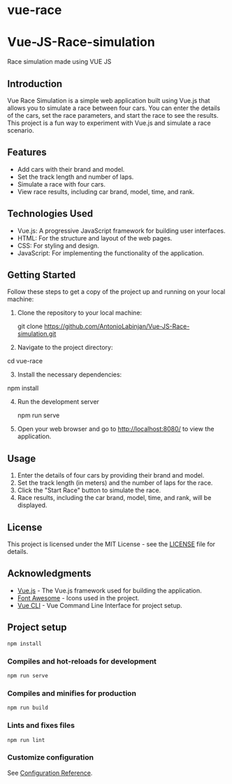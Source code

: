 # vue-race

# Vue-JS-Race-simulation
Race simulation made using VUE JS

## Introduction

Vue Race Simulation is a simple web application built using Vue.js that allows you to simulate a race between four cars. You can enter the details of the cars, set the race parameters, and start the race to see the results. This project is a fun way to experiment with Vue.js and simulate a race scenario.

## Features

- Add cars with their brand and model.
- Set the track length and number of laps.
- Simulate a race with four cars.
- View race results, including car brand, model, time, and rank.

## Technologies Used

- Vue.js: A progressive JavaScript framework for building user interfaces.
- HTML: For the structure and layout of the web pages.
- CSS: For styling and design.
- JavaScript: For implementing the functionality of the application.

## Getting Started

Follow these steps to get a copy of the project up and running on your local machine:

1. Clone the repository to your local machine:

   git clone https://github.com/AntonioLabinjan/Vue-JS-Race-simulation.git


2. Navigate to the project directory:

  cd vue-race

3. Install the necessary dependencies:

  npm install

4. Run the development server

   npm run serve
 
5. Open your web browser and go to [http://localhost:8080/](http://localhost:8080/) to view the application.

## Usage

1. Enter the details of four cars by providing their brand and model.
2. Set the track length (in meters) and the number of laps for the race.
3. Click the "Start Race" button to simulate the race.
4. Race results, including the car brand, model, time, and rank, will be displayed.

## License

This project is licensed under the MIT License - see the [LICENSE](LICENSE) file for details.

## Acknowledgments

- [Vue.js](https://vuejs.org/) - The Vue.js framework used for building the application.
- [Font Awesome](https://fontawesome.com/) - Icons used in the project.
- [Vue CLI](https://cli.vuejs.org/) - Vue Command Line Interface for project setup.







## Project setup
```
npm install
```

### Compiles and hot-reloads for development
```
npm run serve
```

### Compiles and minifies for production
```
npm run build
```

### Lints and fixes files
```
npm run lint
```

### Customize configuration
See [Configuration Reference](https://cli.vuejs.org/config/).
